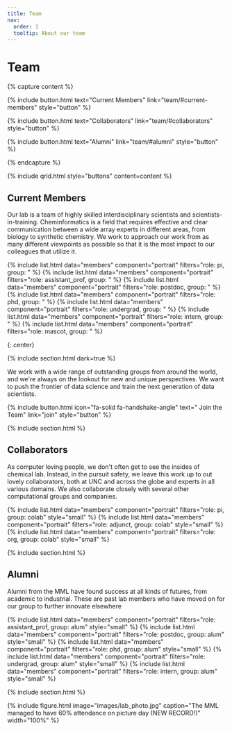 ```yaml
---
title: Team
nav:
  order: 1
  tooltip: About our team
---
```


# <i class="fas fa-users"></i>Team


{% capture content %}

{%
  include button.html
  text="Current Members"
  link="team/#current-members"
  style="button"
%}

{%
  include button.html
  text="Collaborators"
  link="team/#collaborators"
  style="button"
%}

{%
  include button.html
  text="Alumni"
  link="team/#alumni"
  style="button"
%}

{% endcapture %}

{% include qrid.html style="buttons" content=content %}

## Current Members

Our lab is a team of highly skilled interdisciplinary scientists and scientists-in-training. Cheminformatics is a field
that requires effective and clear communication between a wide array experts in different areas, from biology to 
synthetic chemistry. We work to approach our work from as many different viewpoints as possible so that it is the most
impact to our colleagues that utilize it.

{% include list.html data="members" component="portrait" filters="role: pi, group: " %}
{% include list.html data="members" component="portrait" filters="role: assistant_prof, group: " %}
{% include list.html data="members" component="portrait" filters="role: postdoc, group: " %}
{% include list.html data="members" component="portrait" filters="role: phd, group: " %}
{% include list.html data="members" component="portrait" filters="role: undergrad, group: " %}
{% include list.html data="members" component="portrait" filters="role: intern, group: " %}
{% include list.html data="members" component="portrait" filters="role: mascot, group: " %}

{:.center}

{% include section.html dark=true %}

We work with a wide range of outstanding groups from around the world, and we're always on the lookout for new and unique perspectives.
We want to push the frontier of data science and train the next generation of data scientists.

{%
  include button.html
  icon="fa-solid fa-handshake-angle"
  text="&nbsp;Join the Team"
  link="join"
  style="button"
%}

{% include section.html %}

## Collaborators 

As computer loving people, we don't often get to see the insides of chemical lab. Instead, in the pursuit safety, we 
leave this work up to out lovely collaborators, both at UNC and across the globe and experts in all various domains. 
We also collaborate closely with several other computational groups and companies. 

{% include list.html data="members" component="portrait" filters="role: pi, group: colab" style="small" %}
{% include list.html data="members" component="portrait" filters="role: adjunct, group: colab" style="small" %}
{% include list.html data="members" component="portrait" filters="role: org, group: colab" style="small" %}

{% include section.html %}

## Alumni

Alumni from the MML have found success at all kinds of futures, from academic to industrial.
These are past lab members who have moved on for our group to further innovate elsewhere

{% include list.html data="members" component="portrait" filters="role: assistant_prof, group: alum" style="small" %}
{% include list.html data="members" component="portrait" filters="role: postdoc, group: alum" style="small" %}
{% include list.html data="members" component="portrait" filters="role: phd, group: alum" style="small" %}
{% include list.html data="members" component="portrait" filters="role: undergrad, group: alum" style="small" %}
{% include list.html data="members" component="portrait" filters="role: intern, group: alum" style="small" %}

{% include section.html %}

{%
  include figure.html
  image="images/lab_photo.jpg"
  caption="The MML managed to have 60% attendance on picture day (NEW RECORD!)"
  width="100%"
%}
